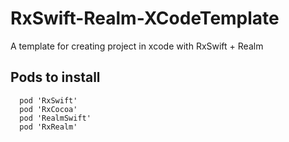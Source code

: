 # RxSwift-Realm-XCodeTemplate
A template for creating project in xcode with RxSwift + Realm

## Pods to install
```
  pod 'RxSwift'
  pod 'RxCocoa'
  pod 'RealmSwift'
  pod 'RxRealm'
```

